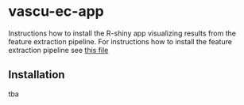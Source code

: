 # vascu-ec-app

Instructions how to install the R-shiny app visualizing results from the feature extraction pipeline.
For instructions how to install the feature extraction pipeline see [this file](vascu_ec/README.md)

## Installation
tba